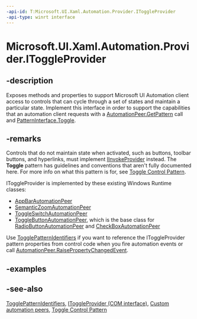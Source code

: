 ```yaml
---
-api-id: T:Microsoft.UI.Xaml.Automation.Provider.IToggleProvider
-api-type: winrt interface
---
```


<!-- Interface syntax.
public interface IToggleProvider : 
-->

# Microsoft.UI.Xaml.Automation.Provider.IToggleProvider

## -description
Exposes methods and properties to support Microsoft UI Automation client access to controls that can cycle through a set of states and maintain a particular state. Implement this interface in order to support the capabilities that an automation client requests with a [AutomationPeer.GetPattern](../microsoft.ui.xaml.automation.peers/automationpeer_getpattern_1700082720.md) call and [PatternInterface.Toggle](../microsoft.ui.xaml.automation.peers/patterninterface.md).

## -remarks
Controls that do not maintain state when activated, such as buttons, toolbar buttons, and hyperlinks, must implement [IInvokeProvider](iinvokeprovider.md) instead. The **Toggle** pattern has guidelines and conventions that aren't fully documented here. For more info on what this pattern is for, see [Toggle Control Pattern](/windows/desktop/WinAuto/uiauto-implementingtoggle).

IToggleProvider is implemented by these existing Windows Runtime classes:
+ [AppBarAutomationPeer](../microsoft.ui.xaml.automation.peers/appbarautomationpeer.md)
+ [SemanticZoomAutomationPeer](../microsoft.ui.xaml.automation.peers/semanticzoomautomationpeer.md)
+ [ToggleSwitchAutomationPeer](../microsoft.ui.xaml.automation.peers/toggleswitchautomationpeer.md)
+ [ToggleButtonAutomationPeer](../microsoft.ui.xaml.automation.peers/togglebuttonautomationpeer.md), which is the base class for [RadioButtonAutomationPeer](../microsoft.ui.xaml.automation.peers/radiobuttonautomationpeer.md) and [CheckBoxAutomationPeer](../microsoft.ui.xaml.automation.peers/checkboxautomationpeer.md)


Use [TogglePatternIdentifiers](../microsoft.ui.xaml.automation/togglepatternidentifiers.md) if you want to reference the IToggleProvider pattern properties from control code when you fire automation events or call [AutomationPeer.RaisePropertyChangedEvent](../microsoft.ui.xaml.automation.peers/automationpeer_raisepropertychangedevent_482333374.md).

## -examples

## -see-also
[TogglePatternIdentifiers](../microsoft.ui.xaml.automation/togglepatternidentifiers.md), [IToggleProvider (COM interface)](/windows/desktop/api/uiautomationcore/nn-uiautomationcore-itoggleprovider), [Custom automation peers](/windows/uwp/accessibility/custom-automation-peers), [Toggle Control Pattern](/windows/desktop/WinAuto/uiauto-implementingtoggle)
